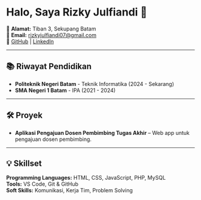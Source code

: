 # Halo, Saya Rizky Julfiandi 👋

📍 **Alamat:** Tiban 3, Sekupang Batam  
📧 **Email:** rizkyjulfiandi07@gmail.com  
🔗 [GitHub](https://github.com/RizkyJulfiandi) | [LinkedIn](https://linkedin.com/in/)

---

## 📚 Riwayat Pendidikan

- **Politeknik Negeri Batam** - Teknik Informatika (2024 - Sekarang)  
- **SMA Negeri 1 Batam** - IPA (2021 - 2024)

---

## 🛠️ Proyek
 
- **Aplikasi Pengajuan Dosen Pembimbing Tugas Akhir** – Web app untuk pengajuan dosen pembimbing.  

---

## 💡 Skillset

**Programming Languages:** HTML, CSS, JavaScript, PHP, MySQL  
**Tools:** VS Code, Git & GitHub  
**Soft Skills:** Komunikasi, Kerja Tim, Problem Solving

